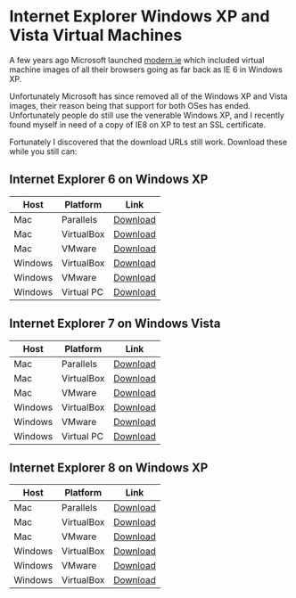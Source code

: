 # Internet Explorer Windows XP and Vista Virtual Machines

A few years ago Microsoft launched [modern.ie](http://modern.ie) which included virtual machine images of all their browsers going as far back as IE 6 in Windows XP.

Unfortunately Microsoft has since removed all of the Windows XP and Vista images, their reason being that support for both OSes has ended. Unfortunately people do still use the venerable Windows XP, and I recently found myself in need of a copy of IE8 on XP to test an SSL certificate.

Fortunately I discovered that the download URLs still work. Download these while you still can:

## Internet Explorer 6 on Windows XP

Host      | Platform    | Link
----------|-------------|----------|
Mac       | Parallels   | [Download](https://az412801.vo.msecnd.net/vhd/VMBuild_20141027/Parallels/IE6/Mac/IE6.XP.For.Mac.Parallels.zip)
Mac       | VirtualBox  | [Download](https://az412801.vo.msecnd.net/vhd/VMBuild_20141027/VirtualBox/IE6/Mac/IE6.XP.For.Mac.VirtualBox.zip)
Mac       | VMware      | [Download](https://az412801.vo.msecnd.net/vhd/VMBuild_20141027/VMware/IE6/Mac/IE6.XP.For.Mac.VMware.zip)
Windows   | VirtualBox  | [Download](https://az412801.vo.msecnd.net/vhd/VMBuild_20141027/VirtualBox/IE6/Windows/IE6.XP.For.Windows.VirtualBox.zip)
Windows   | VMware      | [Download](https://az412801.vo.msecnd.net/vhd/VMBuild_20141027/VMware/IE6/Windows/IE6.XP.For.Windows.VMware.zip)
Windows   | Virtual PC  | [Download](https://az412801.vo.msecnd.net/vhd/VMBuild_20141027/VPC/IE6/Windows/IE6.XP.For.Windows.VPC.zip)

## Internet Explorer 7 on Windows Vista

Host      | Platform    | Link
----------|-------------|----------|
Mac       | Parallels   | [Download](https://az412801.vo.msecnd.net/vhd/VMBuild_20141027/Parallels/IE7/Mac/IE7.Vista.For.Mac.Parallels.zip)
Mac       | VirtualBox  | [Download](https://az412801.vo.msecnd.net/vhd/VMBuild_20141027/VirtualBox/IE7/Mac/IE7.Vista.For.Mac.VirtualBox.zip)
Mac       | VMware      | [Download](https://az412801.vo.msecnd.net/vhd/VMBuild_20141027/VMware/IE7/Mac/IE7.Vista.For.Mac.VMware.zip)
Windows   | VirtualBox  | [Download](https://az412801.vo.msecnd.net/vhd/VMBuild_20141027/VirtualBox/IE7/Windows/IE7.Vista.For.Windows.VirtualBox.zip)
Windows   | VMware      | [Download](https://az412801.vo.msecnd.net/vhd/VMBuild_20141027/VMware/IE7/Windows/IE7.Vista.For.Windows.VMware.zip)
Windows   | Virtual PC  | [Download](https://az412801.vo.msecnd.net/vhd/VMBuild_20141027/VPC/IE7/Windows/IE7.Vista.For.Windows.VPC.zip)

## Internet Explorer 8 on Windows XP

Host      | Platform    | Link
----------|-------------|----------|
Mac       | Parallels   | [Download](https://az412801.vo.msecnd.net/vhd/VMBuild_20141027/Parallels/IE8/Mac/IE8.XP.For.Mac.Parallels.zip)
Mac       | VirtualBox  | [Download](https://az412801.vo.msecnd.net/vhd/VMBuild_20141027/VirtualBox/IE8/Mac/IE8.XP.For.Mac.VirtualBox.zip)
Mac       | VMware      | [Download](https://az412801.vo.msecnd.net/vhd/VMBuild_20141027/VMware/IE8/Mac/IE8.XP.For.Mac.VMware.zip)
Windows   | VirtualBox  | [Download](https://az412801.vo.msecnd.net/vhd/VMBuild_20141027/VirtualBox/IE8/Windows/IE8.XP.For.Windows.VirtualBox.zip)
Windows   | VMware      | [Download](https://az412801.vo.msecnd.net/vhd/VMBuild_20141027/VMware/IE8/Windows/IE8.XP.For.Windows.VMware.zip)
Windows   | VirtualBox  | [Download](https://az412801.vo.msecnd.net/vhd/VMBuild_20141027/VPC/IE8/Windows/IE8.XP.For.Windows.VPC.zip)